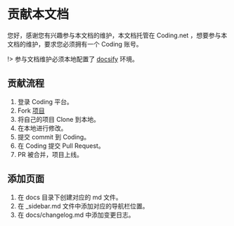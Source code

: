 # 贡献本文档

您好，感谢您有兴趣参与本文档的维护，本文档托管在 Coding.net ，想要参与本文档的维护，要求您必须拥有一个 Coding 账号。

!> 参与文档维护必须本地配置了 [docsify](https://docsify.js.org) 环境。

## 贡献流程

1. 登录 Coding 平台。
2. Fork [项目](https://coding.net/u/bestony/p/djangodocs.com/git)
3. 将自己的项目 Clone 到本地。
4. 在本地进行修改。
5. 提交 commit 到 Coding。
6. 在 Coding 提交 Pull Request。
7. PR 被合并，项目上线。


## 添加页面

1. 在 docs 目录下创建对应的 md 文件。
2. 在 _sidebar.md 文件中添加对应的导航栏位置。
3. 在 docs/changelog.md 中添加变更日志。
